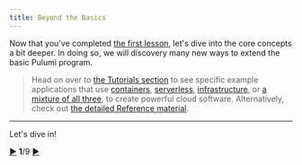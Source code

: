 ```yaml
---
title: Beyond the Basics
---
```


Now that you've completed [the first lesson](./index.html), let's dive into the core concepts a bit deeper.  In doing
so, we will discovery many new ways to extend the basic Pulumi program.

> Head on over to [the Tutorials section](./quickstart) to see specific example applications that use
> [containers](/quickstart/aws-containers.html), [serverless](/quickstart/aws-rest-api.html),
> [infrastructure](/quickstart/aws-ec2.html), or [a mixture of all three](/quickstart/aws-extract-thumbnail.html),
> to create powerful cloud software.  Alternatively, check out [the detailed Reference material](/reference).

***

Let's dive in!

<div class="tour-nav">
    <a class="tour-button enabled" href="basics-destroying.html" title="Destroying">▶</a>
    <span class="tour-index"><strong>1</strong>/9</span>
    <a class="tour-button enabled" href="programs-stacks.html" title="Stacks">▶</a>
</div>
